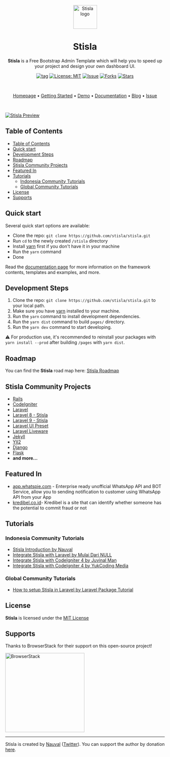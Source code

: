 <p align="center">
  <a href="https://getstisla.com">
    <img src="https://avatars2.githubusercontent.com/u/45754626?s=75&v=4" alt="Stisla logo" width="75" height="75">
  </a>
</p>

<h1 align="center">Stisla</h1>

<span align="center">

**Stisla** is a Free Bootstrap Admin Template which will help you to speed up your project and design your own dashboard UI.

[![tag](https://img.shields.io/github/tag/stisla/stisla.svg)](https://github.com/stisla/stisla) [![License: MIT](https://img.shields.io/badge/License-MIT-blue.svg)](https://github.com/stisla/stisla/blob/master/LICENSE) [![Issue](https://img.shields.io/github/issues/stisla/stisla)](https://img.shields.io/github/issues/stisla/stisla) [![Forks](https://img.shields.io/github/forks/stisla/stisla)](https://img.shields.io/github/forks/stisla/stisla) [![Stars](https://img.shields.io/github/stars/stisla/stisla)](https://img.shields.io/github/stars/stisla/stisla)

</span>

<br>

<p align="center">
  <a href="https://getstisla.com">Homepage</a>
  •
  <a href="https://getstisla.com/getting-started">Getting Started</a>
  •
  <a href="https://demo.getstisla.com" target="_new">Demo</a>
  •
  <a href="https://getstisla.com/docs">Documentation</a>
  •
  <a href="https://getstisla.com/blog">Blog</a>
  •
  <a href="https://getstisla.com/support">Issue</a>
</p>

<br>

[![Stisla Preview](https://camo.githubusercontent.com/2135e0f6544a7286a3412cdc3df32d47fc91b045/68747470733a2f2f692e6962622e636f2f3674646d6358302f323031382d31312d31312d31352d33352d676574737469736c612d636f6d2e706e67)](https://getstisla.com)

## Table of Contents

- [Table of Contents](#table-of-contents)
- [Quick start](#quick-start)
- [Development Steps](#development-steps)
- [Roadmap](#roadmap)
- [Stisla Community Projects](#stisla-community-projects)
- [Featured In](#featured-in)
- [Tutorials](#tutorials)
  - [Indonesia Community Tutorials](#indonesia-community-tutorials)
  - [Global Community Tutorials](#global-community-tutorials)
- [License](#license)
- [Supports](#supports)

## Quick start

Several quick start options are available:

- Clone the repo: `git clone https://github.com/stisla/stisla.git`
- Run `cd` to the newly created `/stisla` directory
- Install [yarn](https://yarnpkg.com) first if you don't have it in your machine
- Run the `yarn` command
- Done

Read the [documentation page](https://getstisla.com/docs) for more information on the framework contents, templates and examples, and more.

## Development Steps

1. Clone the repo: `git clone https://github.com/stisla/stisla.git` to your local path.
2. Make sure you have [yarn](https://yarnpkg.com) installed to your machine.
3. Run the `yarn` command to install development dependencies.
4. Run the `yarn dist` command to build `pages/` directory.
5. Run the `yarn dev` command to start developing.

⚠️ For production use, it's recommended to reinstall your packages with `yarn install --prod` after building `/pages` with `yarn dist`.

## Roadmap

You can find the **Stisla** road map here: [Stisla Roadmap](https://trello.com/b/M8TMnehE/stisla-roadmap)

## Stisla Community Projects

- [Rails](https://github.com/SunDi3yansyah/stisla-rails)
- [CodeIgniter](https://github.com/KhidirDotID/stisla-codeigniter)
- [Laravel](https://github.com/rehmatworks/stisla-laravel)
- [Laravel 8 - Stisla](https://github.com/ngodingbang/laravel-stisla-starter)
- [Laravel 9 - Stisla](https://github.com/edikurniawan-dev/laravel-stisla)
- [Laravel UI Preset](https://github.com/poteto-dev/laravel-ui-stisla)
- [Laravel Liveware](https://github.com/rdp77/laravel-stisla)
- [Jekyll](https://github.com/SunDi3yansyah/stisla-jekyll)
- [YII2](https://github.com/piantgrunger/yii2-stisla)
- [Django](https://github.com/bimbims125/stisla-django.git)
- [Flask](https://github.com/antheiz/stisla-flask)
- **and more...**

## Featured In

- [app.whatspie.com](https://app.whatspie.com) - Enterprise ready unofficial WhatsApp API and BOT Service, allow you to sending notification to customer using WhatsApp API from your App
- [kredibel.co.id](https://kredibel.co.id)- Kredibel is a site that can identify whether someone has the potential to commit fraud or not

## Tutorials

### Indonesia Community Tutorials

- [Stisla Introduction by Nauval](https://www.youtube.com/watch?v=dvnqtOUvGFc)
- [Integrate Stisla with Laravel by Mulai Dari NULL](https://www.youtube.com/watch?v=4-kdAxALCPc)
- [Integrate Stisla with CodeIgniter 4 by Juvinal Man](https://www.youtube.com/watch?v=np4LsQNcJbg)
- [Integrate Stisla with CodeIgniter 4 by YukCoding Media](https://www.youtube.com/watch?v=Kre5kJIufhw)

### Global Community Tutorials

- [How to setup Stisla in Laravel by Laravel Package Tutorial](https://www.youtube.com/playlist?list=PL0wCC44AhrC14hkSMdczlVaZvnD0WSdGv)

## License

**Stisla** is licensed under the [MIT License](LICENSE)

## Supports

Thanks to BrowserStack for their support on this open-source project!

<a href="https://www.browserstack.com">
  <img src="https://getstisla.com/svg/Browserstack-logo.svg" alt="BrowserStack" width="250">
</a>

---

Stisla is created by [Nauval](http://nauv.al) ([Twitter](https://twitter.com/mhdnauvalazhar)). You can support the author by donation [here](https://www.buymeacoffee.com/mhd).
